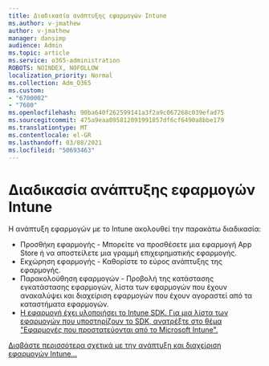 ```yaml
---
title: Διαδικασία ανάπτυξης εφαρμογών Intune
ms.author: v-jmathew
author: v-jmathew
manager: dansimp
audience: Admin
ms.topic: article
ms.service: o365-administration
ROBOTS: NOINDEX, NOFOLLOW
localization_priority: Normal
ms.collection: Adm_O365
ms.custom:
- "6700002"
- "7680"
ms.openlocfilehash: 90ba640f262599141a3f2a9c067268c039efad75
ms.sourcegitcommit: 475a9eaa095812091991857df6cf6490a8bbe179
ms.translationtype: MT
ms.contentlocale: el-GR
ms.lasthandoff: 03/08/2021
ms.locfileid: "50693463"
---
```

# <a name="intune-app-deployment-process"></a>Διαδικασία ανάπτυξης εφαρμογών Intune

Η ανάπτυξη εφαρμογών με το Intune ακολουθεί την παρακάτω διαδικασία:

- Προσθήκη εφαρμογής - Μπορείτε να προσθέσετε μια εφαρμογή App Store ή να αποστείλετε μια γραμμή επιχειρηματικής εφαρμογής.
- Εκχώρηση εφαρμογής - Καθορίστε το εύρος ανάπτυξης της εφαρμογής.
- Παρακολούθηση εφαρμογών - Προβολή της κατάστασης εγκατάστασης εφαρμογών, λίστα των εφαρμογών που έχουν ανακαλύψει και διαχείριση εφαρμογών που έχουν αγοραστεί από τα καταστήματα εφαρμογών.
- [Η εφαρμογή έχει υλοποιήσει το Intune SDK. Για μια λίστα των εφαρμογών που υποστηρίζουν το SDK, ανατρέξτε στο θέμα "Εφαρμογές που προστατεύονται από το Microsoft Intune".](https://docs.microsoft.com/mem/intune/apps/apps-supported-intune-apps)

[Διαβάστε περισσότερα σχετικά με την ανάπτυξη και διαχείριση εφαρμογών Intune...](https://docs.microsoft.com/mem/intune/apps/app-management)
